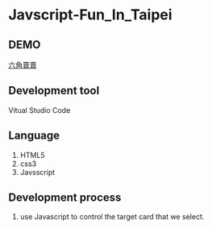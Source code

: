 # Javscript-Fun_In_Taipei

## DEMO
[六角賣賣](https://johnnyli326.github.io/Javascript-Fun_In_Taipei/)

## Development tool
Vitual Studio Code

## Language
1. HTML5
2. css3
3. Javsscript

## Development process
1. use Javascript to control the target card that we select.
